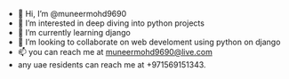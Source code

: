 - 👋 Hi, I’m @muneermohd9690
- 👀 I’m interested in deep diving into python projects
- 🌱 I’m currently learning django
- 💞️ I’m looking to collaborate on web develoment using python on django
- 📫 you can reach me at muneermohd9690@live.com
- any uae residents can reach me at +971569151343.

<!---
muneermohd9690/muneermohd9690 is a ✨ special ✨ repository because its `README.md` (this file) appears on your GitHub profile.
You can click the Preview link to take a look at your changes.
--->
